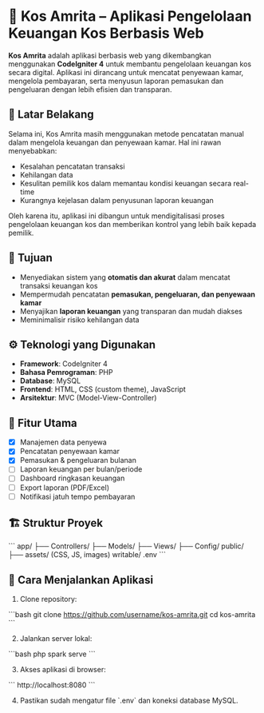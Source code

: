 # 🌿 Kos Amrita – Aplikasi Pengelolaan Keuangan Kos Berbasis Web

**Kos Amrita** adalah aplikasi berbasis web yang dikembangkan menggunakan **CodeIgniter 4** untuk membantu pengelolaan keuangan kos secara digital. Aplikasi ini dirancang untuk mencatat penyewaan kamar, mengelola pembayaran, serta menyusun laporan pemasukan dan pengeluaran dengan lebih efisien dan transparan.

## 📌 Latar Belakang

Selama ini, Kos Amrita masih menggunakan metode pencatatan manual dalam mengelola keuangan dan penyewaan kamar. Hal ini rawan menyebabkan:

- Kesalahan pencatatan transaksi
- Kehilangan data
- Kesulitan pemilik kos dalam memantau kondisi keuangan secara real-time
- Kurangnya kejelasan dalam penyusunan laporan keuangan

Oleh karena itu, aplikasi ini dibangun untuk mendigitalisasi proses pengelolaan keuangan kos dan memberikan kontrol yang lebih baik kepada pemilik.

## 🎯 Tujuan

- Menyediakan sistem yang **otomatis dan akurat** dalam mencatat transaksi keuangan kos
- Mempermudah pencatatan **pemasukan, pengeluaran, dan penyewaan kamar**
- Menyajikan **laporan keuangan** yang transparan dan mudah diakses
- Meminimalisir risiko kehilangan data

## ⚙️ Teknologi yang Digunakan

- **Framework**: CodeIgniter 4
- **Bahasa Pemrograman**: PHP
- **Database**: MySQL
- **Frontend**: HTML, CSS (custom theme), JavaScript
- **Arsitektur**: MVC (Model-View-Controller)

## 🧩 Fitur Utama

- [x] Manajemen data penyewa
- [x] Pencatatan penyewaan kamar
- [x] Pemasukan & pengeluaran bulanan
- [ ] Laporan keuangan per bulan/periode
- [ ] Dashboard ringkasan keuangan
- [ ] Export laporan (PDF/Excel)
- [ ] Notifikasi jatuh tempo pembayaran

## 🏗️ Struktur Proyek

\`\`\`
app/
├── Controllers/
├── Models/
├── Views/
├── Config/
public/
├── assets/ (CSS, JS, images)
writable/
.env
\`\`\`

## 🚀 Cara Menjalankan Aplikasi

1. Clone repository:

\`\`\`bash
git clone https://github.com/username/kos-amrita.git
cd kos-amrita
\`\`\`

2. Jalankan server lokal:

\`\`\`bash
php spark serve
\`\`\`

3. Akses aplikasi di browser:

\`\`\`
http://localhost:8080
\`\`\`

4. Pastikan sudah mengatur file \`.env\` dan koneksi database MySQL.
